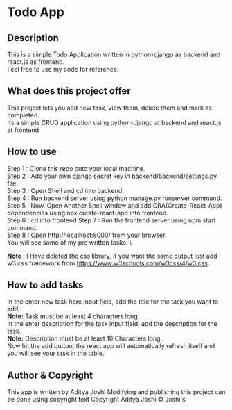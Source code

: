 # Todo App
## Description
This is a simple Todo Application written in python-django as backend and react.js as frontend. \
Feel free to use my code for reference.

## What does this project offer
This project lets you add new task, view them, delete them and mark as completed. \
Its a simple CRUD application using python-django at backend and react.js at frontend

## How to use
Step 1 : Clone this repo onto your local machine. \
Step 2 : Add your own django secret key in backend/backend/settings.py file. \
Step 3 : Open Shell and cd into backend. \
Step 4 : Run backend server using python manage.py runserver command. \
Step 5 : Now, Open Another Shell window and add CRA(Create-React-App) dependencies using npx create-react-app into frontend. \
Step 6 : cd into frontend
Step 7 : Run the frontend server using npm start command. \
Step 8 : Open http://localhost:8000/ from your browser. \
You will see some of my pre written tasks. \

**Note** : I Have deleted the css library, if you want the same output just add w3.css framework from https://www.w3schools.com/w3css/4/w3.css

## How to add tasks
In the enter new task here input field, add the title for the task you want to add. \
**Note:** Task must be at least 4 characters long. \
In the enter description for the task input field, add the description for the task. \
**Note:** Description must be at least 10 Characters long. \
Now hit the add button, the react app will automatically refresh itself and you will see your task in the table.

## Author & Copyright
This app is written by Aditya Joshi
Modifying and publishing this project can be done using copyright text
Copyright Aditya Joshi © Joshi's

